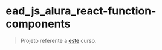 # ead_js_alura_react-function-components

> Projeto referente a [este](https://cursos.alura.com.br/course/react-function-components) curso.
